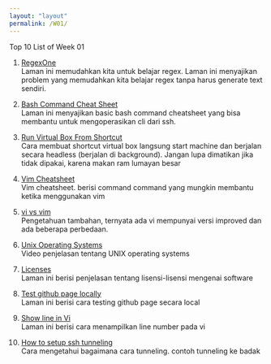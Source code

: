 ```yaml
---
layout: "layout"
permalink: /W01/
---
```


Top 10 List of Week 01

1. [RegexOne](https://regexone.com/lesson)<br>
Laman ini memudahkan kita untuk belajar regex.
Laman ini menyajikan problem yang memudahkan kita belajar regex tanpa harus generate text sendiri.

2. [Bash Command Cheat Sheet](https://www.educative.io/blog/bash-shell-command-cheat-sheet)<br>
Laman ini menyajikan basic bash command cheatsheet yang bisa membantu untuk mengoperasikan cli dari ssh.

3. [Run Virtual Box From Shortcut](https://stackoverflow.com/questions/19017825/how-to-run-oracle-virtualbox-vbox-like-a-service-after-boot-in-fully-backgro)<br>
Cara membuat shortcut virtual box langsung start machine dan berjalan secara headless (berjalan di background).
Jangan lupa dimatikan jika tidak dipakai, karena makan ram lumayan besar

4. [Vim Cheatsheet](https://vim.rtorr.com/)<br>
Vim cheatsheet. berisi command command yang mungkin membantu ketika menggunakan vim

5. [vi vs vim](https://www.shell-tips.com/linux/vi-vs-vim/)<br>
Pengetahuan tambahan, ternyata ada vi mempunyai versi improved dan ada beberapa perbedaan.

6. [Unix Operating Systems](https://www.youtube.com/watch?v=8CvrJdY_qeI)<br>
Video penjelasan tentang UNIX operating systems

7. [Licenses](https://opensource.org/licenses/category)<br>
Laman ini berisi penjelasan tentang lisensi-lisensi mengenai software

8. [Test github page locally](https://docs.github.com/en/github/working-with-github-pages/testing-your-github-pages-site-locally-with-jekyll)<br>
Laman ini berisi cara testing github page secara local

9. [Show line in Vi](https://www.cyberciti.biz/faq/vi-show-line-numbers/)<br>
Laman ini berisi cara menampilkan line number pada vi

10. [How to setup ssh tunneling](https://linuxize.com/post/how-to-setup-ssh-tunneling/)<br>
Cara mengetahui bagaimana cara tunneling. contoh tunneling ke badak
